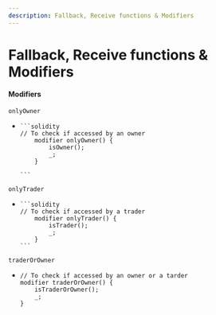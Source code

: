 ```yaml
---
description: Fallback, Receive functions & Modifiers
---
```


# Fallback, Receive functions & Modifiers

#### Modifiers

```
onlyOwner
```

* ````solidity
  ```solidity
  // To check if accessed by an owner
      modifier onlyOwner() {
          isOwner();
          _;
      }

  ```
  ````

```
onlyTrader
```

* ````solidity
  ```solidity
  // To check if accessed by a trader
      modifier onlyTrader() {
          isTrader();
          _;
      }
  ```
  ````

```solidity
traderOrOwner
```

* ```solidity
  // To check if accessed by an owner or a tarder
  modifier traderOrOwner() {
      isTraderOrOwner();
      _;
  }
  ```

